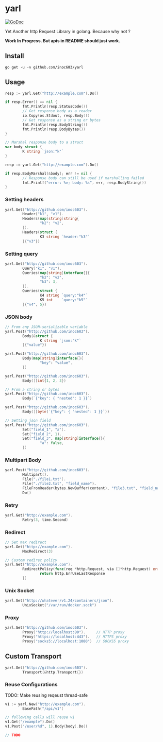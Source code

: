 # yarl

[![GoDoc](https://godoc.org/github.com/inoc603/yarl?status.svg)](http://godoc.org/github.com/inoc603/yarl)

Yet Another http Request Library in golang. Because why not ?

**Work In Progress. But apis in README should just work.**

## Install

```
go get -u -v github.com/inoc603/yarl
```

## Usage

```go
resp := yarl.Get("http://example.com").Do()

if resp.Error() == nil {
        fmt.Println(resp.StatusCode())
        // Get response body as a reader
        io.Copy(os.Stdout, resp.Body())
        // Get response as a string or bytes
        fmt.Println(resp.BodyString())
        fmt.Println(resp.BodyBytes())
}

// Marshal response body to a struct
var body struct {
        K string `json:"k"`
}

resp := yarl.Get("http://example.com").Do()

if resp.BodyMarshal(&body); err != nil {
        // Response body can still be used if marshalling failed
        fmt.Printf("error: %v; body: %s", err, resp.BodyString())
}
```

### Setting headers

```go
yarl.Get("http://github.com/inoc603").
        Header("k1", "v1").
        Headers(map[string]string{
                "k2": "v2",
        }).
        Headers(struct {
                K3 string `header:"k3"`
        }{"v3"})
```

### Setting query

```go
yarl.Get("http://github.com/inoc603").
        Query("k1", "v1").
        Queries(map[string]interface{}{
                "k2": "v2",
                "k3": 3,
        }).
        Queries(struct {
                K4 string `query:"k4"`
                K5 int    `query:"k5"`
        }{"v4", 5})
```

### JSON body

```go
// From any JSON-serializable variable
yarl.Post("http://github.com/inoc603").
        Body(&struct {
                K string `json:"k"`
        }{"value"})

yarl.Post("http://github.com/inoc603").
        Body(map[string]interface{}{
                "key": "value",
        })

yarl.Post("http://github.com/inoc603").
        Body([]int{1, 2, 3})

// From a string or bytes
yarl.Post("http://github.com/inoc603").
        Body(`{"key": { "nested": 1 }}`)

yarl.Post("http://github.com/inoc603").
        Body([]byte(`{"key": { "nested": 1 }}`))

// Setting json field
yarl.Post("http://github.com/inoc603").
        Set("field_1", "a").
        Set("field_2", 1).
        Set("field_3", map[string]interface{}{
                "a": false,
        })
```

### Multipart Body

```go
yarl.Post("http://github.com/inoc603").
        Multipart().
        File("./file1.txt").
        File("./file2.txt", "field_name").
        FileFromReader(bytes.NewBuffer(content), "file3.txt", "field_name_2").
        Do()
```

### Retry

```go
yarl.Get("http://example.com").
        Retry(3, time.Second)
```

### Redirect

```go
// Set max redirect
yarl.Get("http://example.com").
        MaxRedirect(3)

// Custom redirec policy
yarl.Get("http://example.com").
        RedirectPolicy(func(req *http.Request, via []*http.Request) error {
                return http.ErrUseLastResponse
        })
```

### Unix Socket

```go
yarl.Get("http://whatever/v1.24/containers/json").
        UnixSocket("/var/run/docker.sock")
```

### Proxy

```go
yarl.Get("http://github.com/inoc603").
        Proxy("http://localhost:80").     // HTTP proxy
        Proxy("https://localhost:443").   // HTTPS proxy
        Proxy("socks5://localhost:1080")  // SOCKS5 proxy
```

## Custom Transport

```go
yarl.Get("http://github.com/inoc603").
        Transport(&http.Transport{})
```

### Reuse Configurations

TODO: Make reusing reqeust thread-safe

```go
v1 := yarl.New("http://example.com").
        BasePath("/api/v1")

// following calls will reuse v1
v1.Get("/example").Do()
v1.Post("/user/%d", 1).Body(body).Do()

// TODO
```
